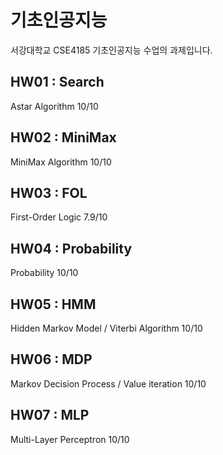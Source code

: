 # 기초인공지능
서강대학교 CSE4185 기초인공지능 수업의 과제입니다.

## HW01 : Search
Astar Algorithm 
10/10

## HW02 : MiniMax
MiniMax Algorithm
10/10

## HW03 : FOL
First-Order Logic
7.9/10

## HW04 : Probability
Probability
10/10

## HW05 : HMM
Hidden Markov Model / Viterbi Algorithm
10/10

## HW06 : MDP
Markov Decision Process / Value iteration
10/10

## HW07 : MLP
Multi-Layer Perceptron
10/10
